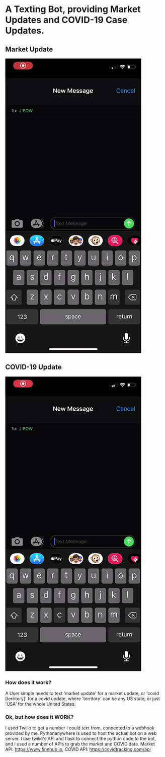 # A Texting Bot, providing Market Updates and COVID-19 Case Updates.
## Market Update
![](images/one.gif)
## COVID-19 Update
![](images/two.gif)
### How does it work?
A User simple needs to text 'market update' for a market update, or 'covid [territory]' for a covid update, where 'territory' can be any US state, or just 'USA' for 
the whole United States.
### Ok, but how does it WORK?
I used Twilio to get a number I could text from, connected to a webhook provided by me. Pythonanywhere is used to host the actual bot on a web server. I use twilio's API and flask to connect the python code to the bot, and I used a number of APIs to grab the market and COVID data. Market API: https://www.finnhub.io, COVID API: https://covidtracking.com/api
